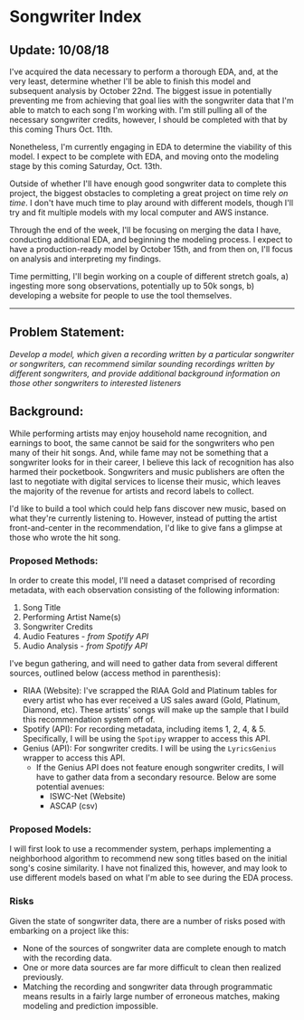 # Songwriter Index

## Update: 10/08/18

I've acquired the data necessary to perform a thorough EDA, and, at the very least, determine whether I'll be able to finish this model and subsequent analysis by October 22nd. The biggest issue in potentially preventing me from achieving that goal lies with the songwriter data that I'm able to match to each song I'm working with. I'm still pulling all of the necessary songwriter credits, however, I should be completed with that by this coming Thurs Oct. 11th.

Nonetheless, I'm currently engaging in EDA to determine the viability of this model. I expect to be complete with EDA, and moving onto the modeling stage by this coming Saturday, Oct. 13th.

Outside of whether I'll have enough good songwriter data to complete this project, the biggest obstacles to completing a great project on time rely *on time*. I don't have much time to play around with different models, though I'll try and fit multiple models with my local computer and AWS instance. 

Through the end of the week, I'll be focusing on merging the data I have, conducting additional EDA, and beginning the modeling process. I expect to have a production-ready model by October 15th, and from then on, I'll focus on analysis and interpreting my findings.

Time permitting, I'll begin working on a couple of different stretch goals, a) ingesting more song observations, potentially up to 50k songs, b) developing a website for people to use the tool themselves.

---
## Problem Statement: 
*Develop a model, which given a recording written by a particular songwriter
 or songwriters, can recommend similar sounding recordings written
 by different songwriters, and provide additional background information
 on those other songwriters to interested listeners*

## Background:

While performing artists may enjoy household name recognition, and earnings to
boot, the same cannot be said for the songwriters who pen many of their hit
songs. And, while fame may not be something that a songwriter looks for in their
career, I believe this lack of recognition has also harmed their pocketbook.
Songwriters and music publishers are often the last to negotiate with digital
services to license their music, which leaves the majority of the revenue for
artists and record labels to collect.

I'd like to build a tool which could help fans discover new music, based on
what they're currently listening to. However, instead of putting the artist
front-and-center in the recommendation, I'd like to give fans a glimpse at those
who wrote the hit song.

### Proposed Methods:

In order to create this model, I'll need a dataset comprised of recording 
metadata, with each observation consisting of the following information:

1. Song Title
2. Performing Artist Name(s)
3. Songwriter Credits
4. Audio Features - *from Spotify API*
5. Audio Analysis - *from Spotify API*

I've begun gathering, and will need to gather data from several different
sources, outlined below (access method in parenthesis):

- RIAA (Website): I've scrapped the RIAA Gold and Platinum tables for every artist
who has ever received a US sales award (Gold, Platinum, Diamond, etc). These artists'
songs will make up the sample that I build this recommendation system off of.
- Spotify (API): For recording metadata, including items 1, 2, 4, & 5. Specifically,
I will be using the `Spotipy` wrapper to access this API.
- Genius (API): For songwriter credits. I will be using the `LyricsGenius` wrapper
to access this API. 
  - If the Genius API does not feature enough songwriter credits, I will have
to gather data from a secondary resource. Below are some potential avenues:
    - ISWC-Net (Website)
    - ASCAP (csv)

### Proposed Models:

I will first look to use a recommender system, perhaps implementing a neighborhood
algorithm to recommend new song titles based on the initial song's cosine similarity. I
have not finalized this, however, and may look to use different models based on what
I'm able to see during the EDA process.

### Risks

Given the state of songwriter data, there are a number of risks posed with
embarking on a project like this:
- None of the sources of songwriter data are complete enough to match with
the recording data.
- One or more data sources are far more difficult to clean then realized
previously.
- Matching the recording and songwriter data through programmatic means
results in a fairly large number of erroneous matches, making modeling and
prediction impossible.
